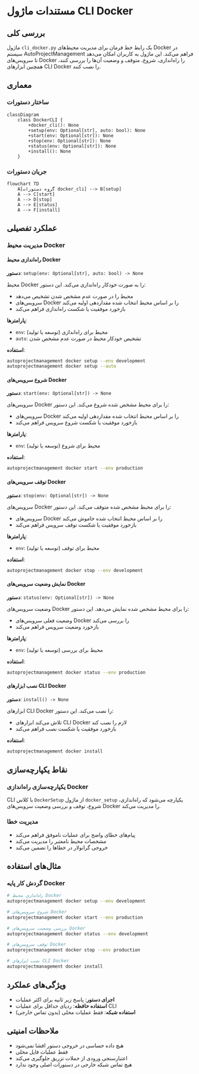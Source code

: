 # مستندات ماژول CLI Docker

## بررسی کلی
ماژول `cli_docker.py` یک رابط خط فرمان برای مدیریت محیط‌های Docker در سیستم AutoProjectManagement فراهم می‌کند. این ماژول به کاربران امکان می‌دهد تا سرویس‌های Docker را راه‌اندازی، شروع، متوقف و وضعیت آن‌ها را بررسی کنند، همچنین ابزارهای CLI Docker را نصب کنند.

## معماری

### ساختار دستورات
```mermaid
classDiagram
    class DockerCLI {
        +docker_cli(): None
        +setup(env: Optional[str], auto: bool): None
        +start(env: Optional[str]): None
        +stop(env: Optional[str]): None
        +status(env: Optional[str]): None
        +install(): None
    }
```

### جریان دستورات
```mermaid
flowchart TD
    A[گروه دستورات docker_cli] --> B[setup]
    A --> C[start]
    A --> D[stop]
    A --> E[status]
    A --> F[install]
```

## عملکرد تفصیلی

### مدیریت محیط Docker

#### راه‌اندازی محیط Docker
**دستور**: `setup(env: Optional[str], auto: bool) -> None`

محیط Docker را به صورت خودکار راه‌اندازی می‌کند. این دستور:
- محیط را در صورت عدم مشخص شدن تشخیص می‌دهد
- سرویس‌های Docker را بر اساس محیط انتخاب شده مقداردهی اولیه می‌کند
- بازخورد موفقیت یا شکست راه‌اندازی فراهم می‌کند

**پارامترها**:
- `env`: محیط برای راه‌اندازی (توسعه یا تولید)
- `auto`: تشخیص خودکار محیط در صورت عدم مشخص شدن

**استفاده**:
```bash
autoprojectmanagement docker setup --env development
autoprojectmanagement docker setup --auto
```

#### شروع سرویس‌های Docker
**دستور**: `start(env: Optional[str]) -> None`

سرویس‌های Docker را برای محیط مشخص شده شروع می‌کند. این دستور:
- سرویس‌های Docker را بر اساس محیط انتخاب شده مقداردهی اولیه می‌کند
- بازخورد موفقیت یا شکست شروع سرویس فراهم می‌کند

**پارامترها**:
- `env`: محیط برای شروع (توسعه یا تولید)

**استفاده**:
```bash
autoprojectmanagement docker start --env production
```

#### توقف سرویس‌های Docker
**دستور**: `stop(env: Optional[str]) -> None`

سرویس‌های Docker را برای محیط مشخص شده متوقف می‌کند. این دستور:
- سرویس‌های Docker را بر اساس محیط انتخاب شده خاموش می‌کند
- بازخورد موفقیت یا شکست توقف سرویس فراهم می‌کند

**پارامترها**:
- `env`: محیط برای توقف (توسعه یا تولید)

**استفاده**:
```bash
autoprojectmanagement docker stop --env development
```

#### نمایش وضعیت سرویس‌های Docker
**دستور**: `status(env: Optional[str]) -> None`

وضعیت سرویس‌های Docker را برای محیط مشخص شده نمایش می‌دهد. این دستور:
- وضعیت فعلی سرویس‌های Docker را بررسی می‌کند
- بازخورد وضعیت سرویس فراهم می‌کند

**پارامترها**:
- `env`: محیط برای بررسی (توسعه یا تولید)

**استفاده**:
```bash
autoprojectmanagement docker status --env production
```

#### نصب ابزارهای CLI Docker
**دستور**: `install() -> None`

ابزارهای CLI Docker را نصب می‌کند. این دستور:
- تلاش می‌کند ابزارهای CLI Docker لازم را نصب کند
- بازخورد موفقیت یا شکست نصب فراهم می‌کند

**استفاده**:
```bash
autoprojectmanagement docker install
```

## نقاط یکپارچه‌سازی

### یکپارچه‌سازی راه‌اندازی Docker
CLI با کلاس `DockerSetup` از ماژول `docker_setup` یکپارچه می‌شود که راه‌اندازی، شروع، توقف و بررسی وضعیت سرویس‌های Docker را مدیریت می‌کند.

### مدیریت خطا
- پیام‌های خطای واضح برای عملیات ناموفق فراهم می‌کند
- مشخصات محیط نامعتبر را مدیریت می‌کند
- خروجی گرانولار در خطاها را تضمین می‌کند

## مثال‌های استفاده

### گردش کار پایه Docker
```bash
# راه‌اندازی محیط Docker
autoprojectmanagement docker setup --env development

# شروع سرویس‌های Docker
autoprojectmanagement docker start --env production

# بررسی وضعیت سرویس‌های Docker
autoprojectmanagement docker status --env development

# توقف سرویس‌های Docker
autoprojectmanagement docker stop --env production

# نصب ابزارهای CLI Docker
autoprojectmanagement docker install
```

## ویژگی‌های عملکرد

- **اجرای دستور**: پاسخ زیر ثانیه برای اکثر عملیات
- **استفاده حافظه**: ردپای حداقل برای عملیات CLI
- **استفاده شبکه**: فقط عملیات محلی (بدون تماس خارجی)

## ملاحظات امنیتی

- هیچ داده حساسی در خروجی دستور افشا نمی‌شود
- فقط عملیات فایل محلی
- اعتبارسنجی ورودی از حملات تزریق جلوگیری می‌کند
- هیچ تماس شبکه خارجی در دستورات اصلی وجود ندارد
